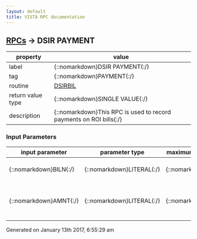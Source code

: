 ```yaml
---
layout: default
title: VISTA RPC documentation
---
```




## [RPCs](TableOfContent.md) &#8594; DSIR PAYMENT 

 property | value 
--- | --- 
 label | {::nomarkdown}DSIR PAYMENT{:/}
 tag | {::nomarkdown}PAYMENT{:/}
 routine | [DSIRBIL](http://code.osehra.org/dox/Routine_DSIRBIL_source.html)
 return value type | {::nomarkdown}SINGLE VALUE{:/}
 description | {::nomarkdown}This RPC is used to record payments on ROI bills{:/}

### Input Parameters

| input parameter | parameter type | maximum data length | required | description | 
| --- | --- | --- | --- | --- | 
| {::nomarkdown}BILN{:/} | {::nomarkdown}LITERAL{:/} | {::nomarkdown}999{:/} | {::nomarkdown}true{:/} | {::nomarkdown}Internal Bill Number to file 19620.2{:/} | 
| {::nomarkdown}AMNT{:/} | {::nomarkdown}LITERAL{:/} | {::nomarkdown}999{:/} | {::nomarkdown}true{:/} | {::nomarkdown}Payment amount - Numeric dollar value or 'W' to indicate fee is to be Waived{:/} | 




 Generated on January 13th 2017, 6:55:29 am